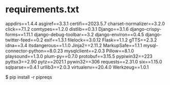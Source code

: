 # requirements.txt

appdirs==1.4.4
asgiref==3.3.1
certifi==2023.5.7
charset-normalizer==3.2.0
click==7.1.2
comtypes==1.2.0
distlib==0.3.1
Django==3.1.6
django-crispy-forms==1.11.1
django-debug-toolbar==3.2
django-environ==0.4.5
django-twitter-feed==0.2
exif==1.3.1
filelock==3.0.12
Flask==1.1.2
gTTS==2.3.2
idna==3.4
itsdangerous==1.1.0
Jinja2==2.11.2
MarkupSafe==1.1.1
mysql-connector-python==8.0.23
mysqlclient==2.0.3
Pillow==8.1.0
playsound==1.3.0
plum-py==0.7.0
protobuf==3.15.5
pypiwin32==223
pyttsx3==2.90
pytz==2021.1
pywin32==306
requests==2.31.0
six==1.15.0
sqlparse==0.4.1
urllib3==2.0.3
virtualenv==20.4.0
Werkzeug==1.0.1


$ pip install -r pipreqs
